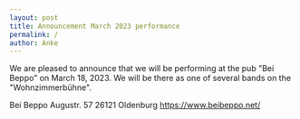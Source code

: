 ```yaml
---
layout: post
title: Announcement March 2023 performance
permalink: /
author: Anke
---
```


We are pleased to announce that we will be performing at the pub "Bei Beppo" on March 18, 2023. We will be there as one of several bands on the "Wohnzimmerbühne".

Bei Beppo
Augustr. 57
26121 Oldenburg
<https://www.beibeppo.net/>
